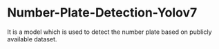 # Number-Plate-Detection-Yolov7
It is a model which is used to detect the number plate based on publicly available dataset.
